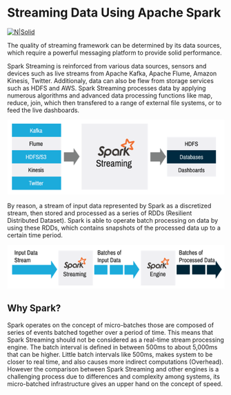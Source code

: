 # Streaming Data Using Apache Spark

[![N|Solid](https://cldup.com/dTxpPi9lDf.thumb.png)](https://nodesource.com/products/nsolid)

The quality of streaming framework can be determined by its data sources, which require a powerful messaging platform to provide solid performance.

Spark Streaming is reinforced from various data sources, sensors and devices such as live streams from Apache Kafka, Apache Flume, Amazon Kinesis, Twitter. Additionaly, data can also be flew from storage services such as HDFS and AWS. Spark Streaming processes data by applying numerous algorithms and advanced data processing functions like map, reduce, join, which then transfered to a range of external file systems, or to feed the live dashboards.

![](https://github.com/mpinar/MachineLearning/blob/master/Big%20Data/Screen%20Shot%202017-12-06%20at%2014.16.53.png?raw=true)

By reason, a stream of input data represented by Spark as a discretized stream, then stored and processed as a series of RDDs (Resilient Distributed Dataset). Spark is able to operate batch processing on data by using these RDDs, which contains snapshots of the processed data up to a certain time period.

![](https://github.com/mpinar/MachineLearning/blob/master/Big%20Data/Screen%20Shot%202017-12-06%20at%2014.18.26.png?raw=true)

## Why Spark?
Spark operates on the concept of micro-batches those are composed of series of events batched together over a period of time. This means that Spark Streaming should not be considered as a real-time stream processing engine. The batch interval is defined in between 500ms to about 5,000ms that can be higher. Little batch intervals like 500ms, makes system to be closer to real time, and also causes more indirect computations (Overhead). However the comparison between Spark Streaming and other engines is a challenging process due to differences and complexity among systems, its micro-batched infrastructure gives an upper hand on the concept of speed.


